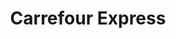 ---
title: "Carrefour Express"
url: /ciudad-autonoma-de-buenos-aires/carrefour-express-maipu/
shop: Lebensmittel
---